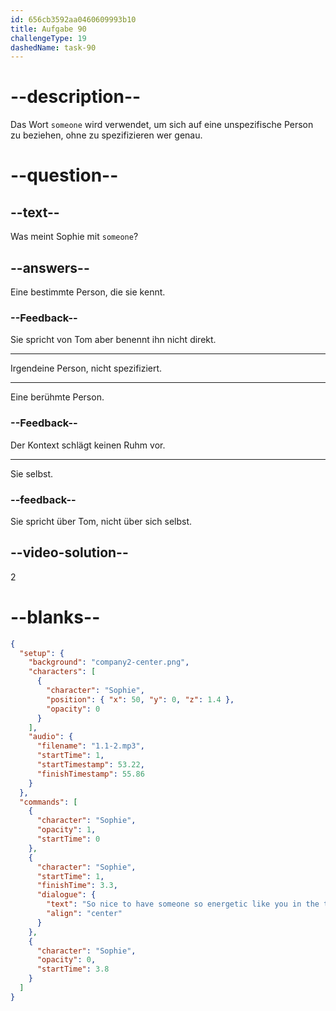 ```yaml
---
id: 656cb3592aa0460609993b10
title: Aufgabe 90
challengeType: 19
dashedName: task-90
---
```


<!--
AUDIO REFERENCE:
Sophie: So nice to have someone so energetic like you in the team. Are you ready to begin?
-->

# --description--

Das Wort `someone` wird verwendet, um sich auf eine unspezifische Person zu beziehen, ohne zu spezifizieren wer genau.

# --question--

## --text--

Was meint Sophie mit `someone`?

## --answers--

Eine bestimmte Person, die sie kennt.

### --Feedback--

Sie spricht von Tom aber benennt ihn nicht direkt.

---

Irgendeine Person, nicht spezifiziert.

---

Eine berühmte Person.

### --Feedback--

Der Kontext schlägt keinen Ruhm vor.

---

Sie selbst.

### --feedback--

Sie spricht über Tom, nicht über sich selbst.

## --video-solution--

2

# --blanks--

```json
{
  "setup": {
    "background": "company2-center.png",
    "characters": [
      {
        "character": "Sophie",
        "position": { "x": 50, "y": 0, "z": 1.4 },
        "opacity": 0
      }
    ],
    "audio": {
      "filename": "1.1-2.mp3",
      "startTime": 1,
      "startTimestamp": 53.22,
      "finishTimestamp": 55.86
    }
  },
  "commands": [
    {
      "character": "Sophie",
      "opacity": 1,
      "startTime": 0
    },
    {
      "character": "Sophie",
      "startTime": 1,
      "finishTime": 3.3,
      "dialogue": {
        "text": "So nice to have someone so energetic like you in the team.",
        "align": "center"
      }
    },
    {
      "character": "Sophie",
      "opacity": 0,
      "startTime": 3.8
    }
  ]
}
```
